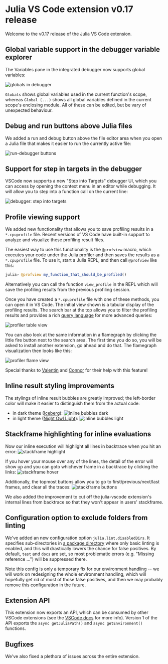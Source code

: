 # Julia VS Code extension v0.17 release

Welcome to the v0.17 release of the Julia VS Code extension.

## Global variable support in the debugger variable explorer

The Variables pane in the integrated debugger now supports global variables:

![globals in debugger](./0.17/debugger_globals.png)

`Globals` shows global variables used in the current function's scope, whereas `Global (...)` shows all global variables defined in the current scope's enclosing module. All of these can be edited, but be vary of unexpected behaviour.

## Debug and run buttons above Julia files

We added a run and debug button above the file editor area when you open a Julia file that makes it easier to run the currently active file:

![run-debugger buttons](./0.17/run_debug_buttons_cropped.png)

## Support for step in targets in the debugger

VSCode now supports a new "Step into Targets" debugger UI, which you can access by opening the context menu in an editor while debugging. It will allow you to step into a function call on the current line:

![debugger: step into targets](./0.17/debugger_step_into_target.png)

## Profile viewing support

We added new functionality that allows you to save profiling results in a `*.cpuprofile` file. Recent versions of VS Code have built-in support to analyze and visualize these profiling result files.

The easiest way to use this functionality is the `@profview` macro, which executes your code under the Julia profiler and then saves the results as a `*.cpuprofile` file. To use it, start a Julia REPL, and then call `@profview` like this:

```julia
julia> @profview my_function_that_should_be_profiled()
```

Alternatively you can call the function `view_profile` in the REPL which will save the profiling results from the previous profiling session.

Once you have created a `*.cpuprofile` file with one of these methods, you can open it in VS Code. The initial view shown is a tabular display of the profiling results. The search bar at the top allows you to filter the profiling results and provides a rich [query language](https://github.com/microsoft/vscode-js-profile-visualizer/blob/master/query-language.md) for more advanced queries:

![profiler table view](./0.17/profiler_table.png)

You can also look at the same information in a flamegraph by clicking the little fire button next to the search area. The first time you do so, you will be asked to install another extension, go ahead and do that. The flamegraph visualization then looks like this:

![profiler flame view](./0.17/profiler_figure.png)

Special thanks to [Valentin](https://github.com/vchuravy) and [Connor](https://github.com/connor4312) for their help with this feature!

## Inline result styling improvements

The stylings of inline result bubbles are greatly improved;
the left-border color will make it easier to distinguish them from the actual code:

- in dark theme ([Iceberg](https://marketplace.visualstudio.com/items?itemName=harg.iceberg)): ![inline bubbles dark](./0.17/inline_bubbles_dark.png)
- in light theme ([Night Owl Light](https://marketplace.visualstudio.com/items?itemName=sdras.night-owl)): ![inline bubbles light](./0.17/inline_bubbles_light.png)

## Stackframe highlighting for inline evaluations

Now our inline execution will highlight all lines in backtrace when you hit an error:
![stackframe highlight](./0.17/stackframe_highlight.png)

If you hover your mouse over any of the lines, the detail of the error will show up and you can goto whichever frame in a backtrace by clicking the links:
![stackframe hover](./0.17/stackframe_hover.png)

Additionally, the topmost buttons allow you to go to first/previous/next/last frames, and clear all the traces:
![stackframe buttons](./0.17/stackframe_buttons.png)

We also added the improvement to cut off the julia-vscode extension's internal lines from backtrace so that they won't appear in users' stackframe.

## Configuration option to exclude folders from linting

We've added an new configuration option `julia.lint.disabledDirs`.
It specifies sub-directories in [a package directory](https://docs.julialang.org/en/v1/manual/code-loading/#Package-directories-1) where only basic linting is enabled,
and this will drastically lowers the chance for false positives.
By default, `test` and `docs` are set, so most problematic errors (e.g. "Missing reference ...") will be suppressed there.

Note this config is only a temporary fix for our environment handling --
we will work on redesigning the whole environment handling, which will hopefully get rid of most of those false positives,
and then we may probably remove this configuration in the future.

## Extension API

This extension now exports an API, which can be consumed by other VSCode extensions (see the [VSCode docs](https://code.visualstudio.com/api/references/vscode-api#extensions) for more info). Version 1 of the API exports the `async getJuliaPath()` and `async getEnvironment()` functions.

## Bugfixes

We've also fixed a plethora of issues across the entire extension.
